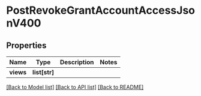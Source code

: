 # PostRevokeGrantAccountAccessJsonV400

## Properties
Name | Type | Description | Notes
------------ | ------------- | ------------- | -------------
**views** | **list[str]** |  | 

[[Back to Model list]](../README.md#documentation-for-models) [[Back to API list]](../README.md#documentation-for-api-endpoints) [[Back to README]](../README.md)


